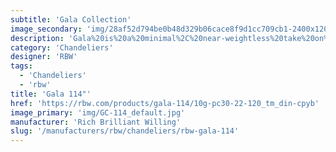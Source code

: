 ```yaml
---
subtitle: 'Gala Collection'
image_secondary: 'img/28af52d794be0b48d329b06cace8f9d1cc709cb1-2400x1200.png'
description: 'Gala%20is%20a%20minimal%2C%20near-weightless%20take%20on%20the%20chandelier%2C%20rethought%20as%20a%20simple%20beam%20with%20power%20cords%20hidden%20inside%20the%20slim%20suspension%20cables.%20Its%20ivory-frosted%20glass%20fixtures%2C%20fixed%20in%20a%20variety%20of%20compositions%2C%20bring%20to%20mind%20hanging%20fruit.%20Voluptuous%20and%20handblown%2C%20each%20orb%20is%20subtly%20unique.'
category: 'Chandeliers'
designer: 'RBW'
tags:
  - 'Chandeliers'
  - 'rbw'
title: 'Gala 114"'
href: 'https://rbw.com/products/gala-114/10g-pc30-22-120_tm_din-cpyb'
image_primary: 'img/GC-114_default.jpg'
manufacturer: 'Rich Brilliant Willing'
slug: '/manufacturers/rbw/chandeliers/rbw-gala-114'
---
```

